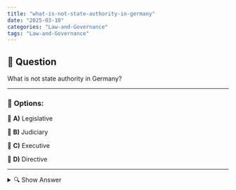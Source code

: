```yaml
---
title: "what-is-not-state-authority-in-germany"
date: "2025-03-10"
categories: "Law-and-Governance"
tags: "Law-and-Governance"
---
```


## 📌 **Question**

What is not state authority in Germany?



---

### 📝 **Options:**

🔘 **A)** Legislative

🔘 **B)** Judiciary

🔘 **C)** Executive

🔘 **D)** Directive

---

<details>
  <summary>🔍 Show Answer</summary>

  <p>
💡  <b>Correct Answer:</b>  d
  </p>
  <p>
    📖<b>Explanation:</b>
    In Germany, the separation of powers is based on three state powers to safeguard democracy and the rule of law. The **Legislative** is responsible for legislation and consists mainly of the Bundestag and the Bundesrat. The **executive** includes the government and administration that implement and enforce laws. The **judiciary** is the judicial power, represented by independent courts. These three powers control each other to prevent abuse of power. Terms such as **directive** do not belong to the state authorities, but refer to instructions or guidelines.
  </p>
</details>
